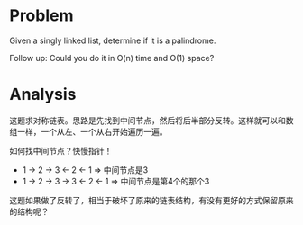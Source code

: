 # Problem

Given a singly linked list, determine if it is a palindrome.

Follow up:
Could you do it in O(n) time and O(1) space?

# Analysis

这题求对称链表。思路是先找到中间节点，然后将后半部分反转。这样就可以和数组一样，一个从左、一个从右开始遍历一遍。

如何找中间节点？快慢指针！

- 1 -> 2 -> 3 <- 2 <- 1         => 中间节点是3
- 1 -> 2 -> 3 -> 3 <- 2 <- 1    => 中间节点是第4个的那个3

这题如果做了反转了，相当于破坏了原来的链表结构，有没有更好的方式保留原来的结构呢？